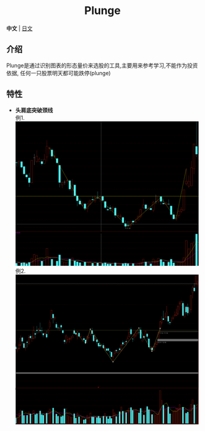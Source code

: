 <div align="center">
<h1>Plunge</h1>
</div>

**中文** | [日文](./README.JP.md)

## 介绍

Plunge是通过识别图表的形态量价来选股的工具,主要用来参考学习,不能作为投资依据, 任何一只股票明天都可能跌停(plunge)

## 特性

*  **头肩底突破颈线**  
	例1.
   ![头肩底突破1](./tj1.png)
	例2.
   ![头肩底突破2](./tj2.png)


